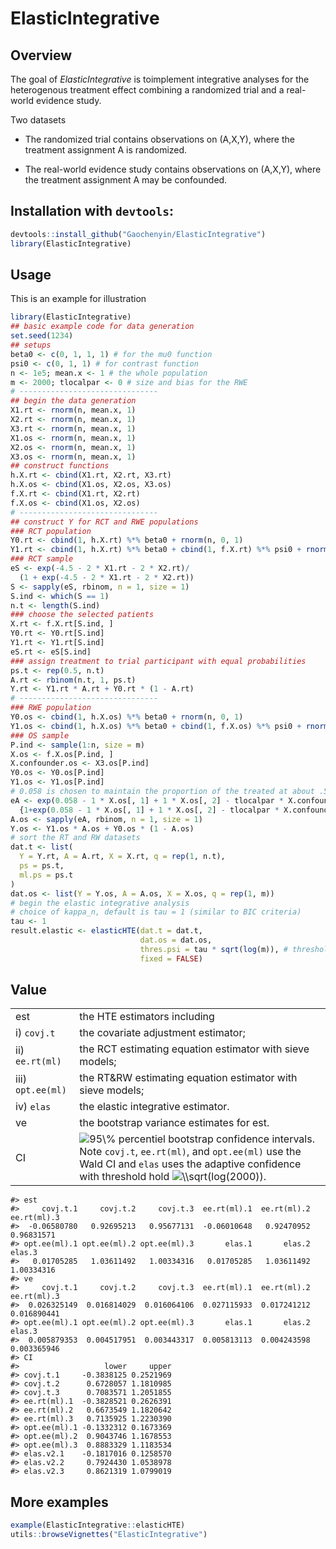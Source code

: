 
<!-- README.md is generated from README.Rmd. Please edit that file -->

# ElasticIntegrative

<!-- badges: start -->
<!-- badges: end -->

## Overview

The goal of *ElasticIntegrative* is toimplement integrative analyses for
the heterogenous treatment effect combining a randomized trial and a
real-world evidence study.

Two datasets

-   The randomized trial contains observations on (A,X,Y), where the
    treatment assignment A is randomized.

-   The real-world evidence study contains observations on (A,X,Y),
    where the treatment assignment A may be confounded.

## Installation with `devtools`:

``` r
devtools::install_github("Gaochenyin/ElasticIntegrative")
library(ElasticIntegrative)
```

## Usage

This is an example for illustration

``` r
library(ElasticIntegrative)
## basic example code for data generation
set.seed(1234)
## setups
beta0 <- c(0, 1, 1, 1) # for the mu0 function
psi0 <- c(0, 1, 1) # for contrast function
n <- 1e5; mean.x <- 1 # the whole population
m <- 2000; tlocalpar <- 0 # size and bias for the RWE
# -------------------------------
## begin the data generation
X1.rt <- rnorm(n, mean.x, 1)
X2.rt <- rnorm(n, mean.x, 1)
X3.rt <- rnorm(n, mean.x, 1) 
X1.os <- rnorm(n, mean.x, 1)
X2.os <- rnorm(n, mean.x, 1)
X3.os <- rnorm(n, mean.x, 1) 
## construct functions
h.X.rt <- cbind(X1.rt, X2.rt, X3.rt)
h.X.os <- cbind(X1.os, X2.os, X3.os)
f.X.rt <- cbind(X1.rt, X2.rt)
f.X.os <- cbind(X1.os, X2.os)
# -------------------------------
## construct Y for RCT and RWE populations
### RCT population
Y0.rt <- cbind(1, h.X.rt) %*% beta0 + rnorm(n, 0, 1)
Y1.rt <- cbind(1, h.X.rt) %*% beta0 + cbind(1, f.X.rt) %*% psi0 + rnorm(n, 0, 1)
### RCT sample
eS <- exp(-4.5 - 2 * X1.rt - 2 * X2.rt)/
  (1 + exp(-4.5 - 2 * X1.rt - 2 * X2.rt))
S <- sapply(eS, rbinom, n = 1, size = 1)
S.ind <- which(S == 1)
n.t <- length(S.ind)
### choose the selected patients
X.rt <- f.X.rt[S.ind, ]
Y0.rt <- Y0.rt[S.ind]
Y1.rt <- Y1.rt[S.ind]
eS.rt <- eS[S.ind]
### assign treatment to trial participant with equal probabilities
ps.t <- rep(0.5, n.t)
A.rt <- rbinom(n.t, 1, ps.t)
Y.rt <- Y1.rt * A.rt + Y0.rt * (1 - A.rt)
# -------------------------------
### RWE population
Y0.os <- cbind(1, h.X.os) %*% beta0 + rnorm(n, 0, 1)
Y1.os <- cbind(1, h.X.os) %*% beta0 + cbind(1, f.X.os) %*% psi0 + rnorm(n, 0, 1)
### OS sample
P.ind <- sample(1:n, size = m)
X.os <- f.X.os[P.ind, ]
X.confounder.os <- X3.os[P.ind]
Y0.os <- Y0.os[P.ind]
Y1.os <- Y1.os[P.ind]
# 0.058 is chosen to maintain the proportion of the treated at about .5
eA <- exp(0.058 - 1 * X.os[, 1] + 1 * X.os[, 2] - tlocalpar * X.confounder.os)/
  {1+exp(0.058 - 1 * X.os[, 1] + 1 * X.os[, 2] - tlocalpar * X.confounder.os)}
A.os <- sapply(eA, rbinom, n = 1, size = 1)
Y.os <- Y1.os * A.os + Y0.os * (1 - A.os)
# sort the RT and RW datasets
dat.t <- list(
  Y = Y.rt, A = A.rt, X = X.rt, q = rep(1, n.t),
  ps = ps.t,
  ml.ps = ps.t
)
dat.os <- list(Y = Y.os, A = A.os, X = X.os, q = rep(1, m))
# begin the elastic integrative analysis
# choice of kappa_n, default is tau = 1 (similar to BIC criteria)
tau <- 1
result.elastic <- elasticHTE(dat.t = dat.t,
                             dat.os = dat.os,
                             thres.psi = tau * sqrt(log(m)), # threshold for ACI psi
                             fixed = FALSE)
```

## Value

|                    |                                                                                                                                                                                                                                                                                                                                                                                                                                    |
|--------------------|------------------------------------------------------------------------------------------------------------------------------------------------------------------------------------------------------------------------------------------------------------------------------------------------------------------------------------------------------------------------------------------------------------------------------------|
| est                | the HTE estimators including                                                                                                                                                                                                                                                                                                                                                                                                       |
| i\) `covj.t`       | the covariate adjustment estimator;                                                                                                                                                                                                                                                                                                                                                                                                |
| ii\) `ee.rt(ml)`   | the RCT estimating equation estimator with sieve models;                                                                                                                                                                                                                                                                                                                                                                           |
| iii\) `opt.ee(ml)` | the RT&RW estimating equation estimator with sieve models;                                                                                                                                                                                                                                                                                                                                                                         |
| iv\) `elas`        | the elastic integrative estimator.                                                                                                                                                                                                                                                                                                                                                                                                 |
| ve                 | the bootstrap variance estimates for est.                                                                                                                                                                                                                                                                                                                                                                                          |
| CI                 | ![95\\%](https://latex.codecogs.com/png.image?%5Cdpi%7B110%7D&space;%5Cbg_white&space;95%5C%25 "95\%") percentiel bootstrap confidence intervals. Note `covj.t`, `ee.rt(ml)`, and `opt.ee(ml)` use the Wald CI and `elas` uses the adaptive confidence with threshold hold ![\\\\sqrt(log(2000))](https://latex.codecogs.com/png.image?%5Cdpi%7B110%7D&space;%5Cbg_white&space;%5C%5Csqrt%28log%282000%29%29 "\\sqrt(log(2000))"). |

    #> est
    #>     covj.t.1     covj.t.2     covj.t.3  ee.rt(ml).1  ee.rt(ml).2  ee.rt(ml).3 
    #>  -0.06580780   0.92695213   0.95677131  -0.06010648   0.92470952   0.96831571 
    #> opt.ee(ml).1 opt.ee(ml).2 opt.ee(ml).3       elas.1       elas.2       elas.3 
    #>   0.01705285   1.03611492   1.00334316   0.01705285   1.03611492   1.00334316
    #> ve
    #>     covj.t.1     covj.t.2     covj.t.3  ee.rt(ml).1  ee.rt(ml).2  ee.rt(ml).3 
    #>  0.026325149  0.016814029  0.016064106  0.027115933  0.017241212  0.016890441 
    #> opt.ee(ml).1 opt.ee(ml).2 opt.ee(ml).3       elas.1       elas.2       elas.3 
    #>  0.005879353  0.004517951  0.003443317  0.005813113  0.004243598  0.003365946
    #> CI
    #>                   lower     upper
    #> covj.t.1     -0.3838125 0.2521969
    #> covj.t.2      0.6728057 1.1810985
    #> covj.t.3      0.7083571 1.2051855
    #> ee.rt(ml).1  -0.3828521 0.2626391
    #> ee.rt(ml).2   0.6673549 1.1820642
    #> ee.rt(ml).3   0.7135925 1.2230390
    #> opt.ee(ml).1 -0.1332312 0.1673369
    #> opt.ee(ml).2  0.9043746 1.1678553
    #> opt.ee(ml).3  0.8883329 1.1183534
    #> elas.v2.1    -0.1817016 0.1258570
    #> elas.v2.2     0.7924430 1.0538978
    #> elas.v2.3     0.8621319 1.0799019

## More examples

``` r
example(ElasticIntegrative::elasticHTE)
utils::browseVignettes("ElasticIntegrative")
```

